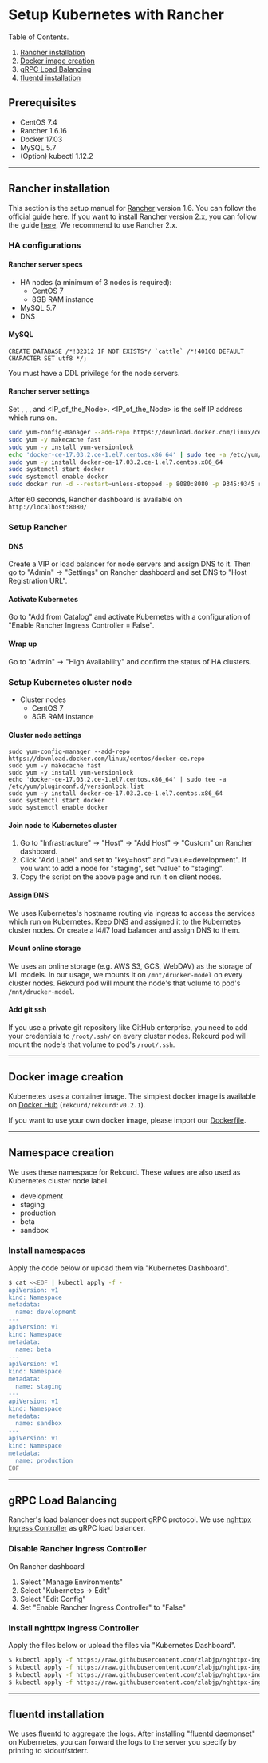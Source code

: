 # Setup Kubernetes with Rancher
Table of Contents.

1. [Rancher installation](#rancher-installation)
1. [Docker image creation](#docker-image-creation)
1. [gRPC Load Balancing](#grpc-load-balancing)
1. [fluentd installation](#fluentd-installation)

## Prerequisites
- CentOS 7.4
- Rancher 1.6.16
- Docker 17.03
- MySQL 5.7
- (Option) kubectl 1.12.2

---

## Rancher installation
This section is the setup manual for [Rancher](https://rancher.com/) version 1.6. You can follow the official guide [here](https://rancher.com/docs/rancher/v1.6/en/installing-rancher/installing-server/). If you want to install Rancher version 2.x, you can follow the guide [here](https://rancher.com/docs/rancher/v2.x/en/installation/). We recommend to use Rancher 2.x.

### HA configurations
#### Rancher server specs
- HA nodes (a minimum of 3 nodes is required):
  - CentOS 7
  - 8GB RAM instance
- MySQL 5.7
- DNS

#### MySQL
```mysql
CREATE DATABASE /*!32312 IF NOT EXISTS*/ `cattle` /*!40100 DEFAULT CHARACTER SET utf8 */;
```

You must have a DDL privilege for the node servers.

#### Rancher server settings
Set <mysql-host>, <port>, <user>, <password> and <IP_of_the_Node>. <IP_of_the_Node> is the self IP address which runs on.

```bash
sudo yum-config-manager --add-repo https://download.docker.com/linux/centos/docker-ce.repo
sudo yum -y makecache fast
sudo yum -y install yum-versionlock
echo 'docker-ce-17.03.2.ce-1.el7.centos.x86_64' | sudo tee -a /etc/yum/pluginconf.d/versionlock.list
sudo yum -y install docker-ce-17.03.2.ce-1.el7.centos.x86_64
sudo systemctl start docker
sudo systemctl enable docker
sudo docker run -d --restart=unless-stopped -p 8080:8080 -p 9345:9345 rancher/server:v1.6.16 --db-host <mysql-host> --db-port <port> --db-user <user> --db-pass <password> --db-name cattle --advertise-address <IP_of_the_Node>
```

After 60 seconds, Rancher dashboard is available on `http://localhost:8080/`

### Setup Rancher
#### DNS
Create a VIP or load balancer for node servers and assign DNS to it. Then go to "Admin" -> "Settings" on Rancher dashboard and set DNS to "Host Registration URL".

#### Activate Kubernetes
Go to "Add from Catalog" and activate Kubernetes with a configuration of "Enable Rancher Ingress Controller = False".

#### Wrap up
Go to "Admin" -> "High Availability" and confirm the status of HA clusters.


### Setup Kubernetes cluster node
- Cluster nodes
  - CentOS 7
  - 8GB RAM instance

#### Cluster node settings
```
sudo yum-config-manager --add-repo https://download.docker.com/linux/centos/docker-ce.repo
sudo yum -y makecache fast
sudo yum -y install yum-versionlock
echo 'docker-ce-17.03.2.ce-1.el7.centos.x86_64' | sudo tee -a /etc/yum/pluginconf.d/versionlock.list
sudo yum -y install docker-ce-17.03.2.ce-1.el7.centos.x86_64
sudo systemctl start docker
sudo systemctl enable docker
```

#### Join node to Kubernetes cluster
1. Go to "Infrastracture" -> "Host" -> "Add Host" -> "Custom" on Rancher dashboard.
1. Click "Add Label" and set to "key=host" and "value=development". If you want to add a node for "staging", set "value" to "staging".
1. Copy the script on the above page and run it on client nodes.

#### Assign DNS
We uses Kubernetes's hostname routing via ingress to access the services which run on Kubernetes. Keep DNS and assigned it to the Kubernetes cluster nodes. Or create a l4/l7 load balancer and assign DNS to them.

#### Mount online storage
We uses an online storage (e.g. AWS S3, GCS, WebDAV) as the storage of ML models. In our usage, we mounts it on `/mnt/drucker-model` on every cluster nodes. Rekcurd pod will mount the node's that volume to pod's `/mnt/drucker-model`.

#### Add git ssh
If you use a private git repository like GitHub enterprise, you need to add your credentials to `/root/.ssh/` on every cluster nodes. Rekcurd pod will mount the node's that volume to pod's `/root/.ssh`.

---

## Docker image creation
Kubernetes uses a container image. The simplest docker image is available on [Docker Hub](https://hub.docker.com/r/rekcurd/rekcurd) (`rekcurd/rekcurd:v0.2.1`).

If you want to use your own docker image, please import our [Dockerfile](https://github.com/rekcurd/dockerfiles).

---

## Namespace creation
We uses these namespace for Rekcurd. These values are also used as Kubernetes cluster node label.

- development
- staging
- production
- beta
- sandbox

### Install namespaces
Apply the code below or upload them via "Kubernetes Dashboard".

```bash
$ cat <<EOF | kubectl apply -f -
apiVersion: v1
kind: Namespace
metadata:
  name: development
---
apiVersion: v1
kind: Namespace
metadata:
  name: beta
---
apiVersion: v1
kind: Namespace
metadata:
  name: staging
---
apiVersion: v1
kind: Namespace
metadata:
  name: sandbox
---
apiVersion: v1
kind: Namespace
metadata:
  name: production
EOF
```

---

## gRPC Load Balancing
Rancher's load balancer does not support gRPC protocol. We use [nghttpx Ingress Controller](https://github.com/zlabjp/nghttpx-ingress-lb) as gRPC load balancer. 

### Disable Rancher Ingress Controller
On Rancher dashboard

1. Select "Manage Environments"
1. Select "Kubernetes → Edit"
1. Select "Edit Config"
1. Set "Enable Rancher Ingress Controller" to "False"

### Install nghttpx Ingress Controller
Apply the files below or upload the files via "Kubernetes Dashboard".

```bash
$ kubectl apply -f https://raw.githubusercontent.com/zlabjp/nghttpx-ingress-lb/master/examples/default-backend.yaml
$ kubectl apply -f https://raw.githubusercontent.com/zlabjp/nghttpx-ingress-lb/master/examples/default-backend-svc.yaml
$ kubectl apply -f https://raw.githubusercontent.com/zlabjp/nghttpx-ingress-lb/master/examples/default/service-account.yaml
$ kubectl apply -f https://raw.githubusercontent.com/zlabjp/nghttpx-ingress-lb/master/examples/daemonset/as-daemonset.yaml
```

---

## fluentd installation
We uses [fluentd](https://github.com/fluent/fluentd-kubernetes-daemonset) to aggregate the logs. After installing "fluentd daemonset" on Kubernetes, you can forward the logs to the server you specify by printing to stdout/stderr.
